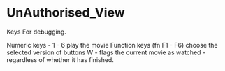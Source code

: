 # UnAuthorised_View



Keys For debugging.

Numeric keys - 1 - 6 play the movie
Function keys (fn F1 - F6) choose the selected version of buttons
W - flags the current movie as watched - regardless of whether it has finished.

